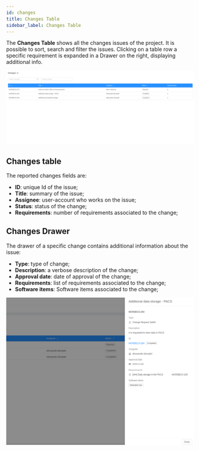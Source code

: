 ```yaml
---
id: changes
title: Changes Table
sidebar_label: Changes Table
---
```


The **Changes Table** shows all the changes issues of the project. It is possible to sort, search and filter the issues. Clicking on a table row a specific requirement is expanded in a Drawer on the right, displaying additional info. 

![Changes table](img/web-app-changes-table.png)

## Changes table

The reported changes fields are: 

- **ID**: unique Id of the issue;
- **Title**: summary of the issue;
- **Assignee**: user-account who works on the issue;
- **Status**: status of the change;
- **Requirements**: number of requirements associated to the change;

## Changes Drawer

The drawer of a specific change contains additional information about the issue:

- **Type**: type of change;
- **Description**: a verbose description of the change;
- **Approval date**: date of approval of the change;
- **Requirements**: list of requirements associated to the change;
- **Software items**: Software items associated to the change;

![Changes drawer](img/web-app-changes-drawer.png)
